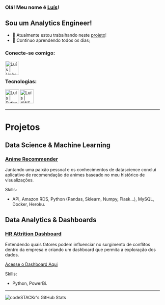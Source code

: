 ### Olá! Meu nome é [Luís][Linkedin]!

## Sou um Analytics Engineer!

- 🥅 Atualmente estou trabalhando neste [projeto][project]!
- 🌱 Continuo aprendendo todos os dias;

### Conecte-se comigo:
[<img align="left" alt= "Luís | Linkedin" width="45px" src="https://cdn.jsdelivr.net/npm/simple-icons@v7/icons/linkedin.svg" />][Linkedin]

<br />
<br />

### Tecnologias:
<img align="left" alt= "Luís | Python" width="45px" src="https://cdn.jsdelivr.net/npm/simple-icons@v7/icons/python.svg" />
<img align="left" alt= "Luís | AWS" width="45px" src="https://cdn.jsdelivr.net/npm/simple-icons@v7/icons/amazonaws.svg" />

<br />


<br />
<br />

---
# Projetos

## Data Science & Machine Learning

### [Anime Recommender][animerecomender]
Juntando uma paixão pessoal e os conhecimentos de datascience 
concluí aplicativo de recomendação de animes baseado no meu 
histórico de visualizações.

Skills:
- API, Amazon RDS, Python (Pandas, Sklearn, Numpy, Flask...), MySQL, Docker, Heroku.

## Data Analytics & Dashboards

### [HR Attrition Dashboard][project]

Entendendo quais fatores podem influenciar no surgimento de conflitos dentro da empresa e 
criando um dashboard que permita a exploração dos dados.

[Acesse o Dashboard Aqui][rhdashboard]

Skills:
- Python, PowerBi.

---
<img align="left" alt="codeSTACKr's GitHub Stats" src="https://github-readme-stats.vercel.app/api?username=Ledu55&show_icons=true&hide_border=false&title_color=ff652f&icon_color=FFE400&bg_color=09131B&text_color=ffffff&border_color=0c1a25" />


[Linkedin]: https://www.linkedin.com/in/lecn5/
[project]: https://github.com/Ledu55/An-lise-de-Conflitos
[animerecomender]: https://github.com/Ledu55/animeRecommender
[coviddash]: https://github.com/Ledu55/Sql_Covid_Project
[pbcovid]: https://app.powerbi.com/view?r=eyJrIjoiNmFmNWM0YTAtMjA3OC00ZDI5LWJlNGMtMWI1Y2JhNDJhODQ1IiwidCI6IjI1ZDM2M2EyLTRjNzktNDRlNy05N2I3LWVkZjgxZGY3ZTYwOSJ9
[rhdashboard]: https://app.powerbi.com/view?r=eyJrIjoiOWRhNWRjZjktYTMzZi00YjUwLWI5OTMtYzBlODA3ODM5YTFjIiwidCI6IjI1ZDM2M2EyLTRjNzktNDRlNy05N2I3LWVkZjgxZGY3ZTYwOSJ9&pageName=ReportSection
